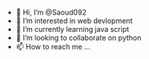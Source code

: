 - 👋 Hi, I’m @Saoud092
- 👀 I’m interested in web devlopment
- 🌱 I’m currently learning java script
- 💞️ I’m looking to collaborate on python
- 📫 How to reach me ...

<!---
Saoud092/Saoud092 is a ✨ special ✨ repository because its `README.md` (this file) appears on your GitHub profile.
You can click the Preview link to take a look at your changes.
--->
